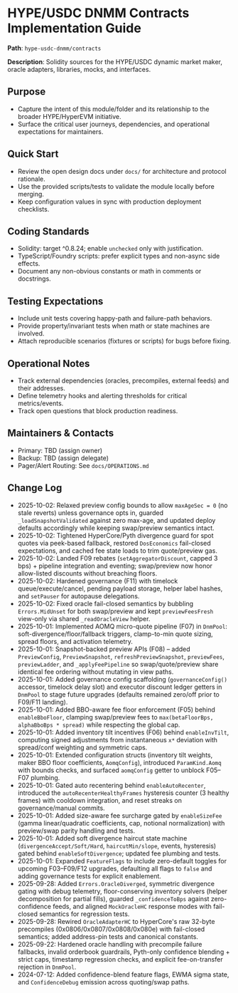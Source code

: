 # HYPE/USDC DNMM Contracts Implementation Guide

**Path**: `hype-usdc-dnmm/contracts`

**Description**: Solidity sources for the HYPE/USDC dynamic market maker, oracle adapters, libraries, mocks, and interfaces.

## Purpose
- Capture the intent of this module/folder and its relationship to the broader HYPE/HyperEVM initiative.
- Surface the critical user journeys, dependencies, and operational expectations for maintainers.

## Quick Start
- Review the open design docs under `docs/` for architecture and protocol rationale.
- Use the provided scripts/tests to validate the module locally before merging.
- Keep configuration values in sync with production deployment checklists.

## Coding Standards
- Solidity: target ^0.8.24; enable `unchecked` only with justification.
- TypeScript/Foundry scripts: prefer explicit types and non-async side effects.
- Document any non-obvious constants or math in comments or docstrings.

## Testing Expectations
- Include unit tests covering happy-path and failure-path behaviors.
- Provide property/invariant tests when math or state machines are involved.
- Attach reproducible scenarios (fixtures or scripts) for bugs before fixing.

## Operational Notes
- Track external dependencies (oracles, precompiles, external feeds) and their addresses.
- Define telemetry hooks and alerting thresholds for critical metrics/events.
- Track open questions that block production readiness.

## Maintainers & Contacts
- Primary: TBD (assign owner)
- Backup: TBD (assign delegate)
- Pager/Alert Routing: See `docs/OPERATIONS.md`

## Change Log
- 2025-10-02: Relaxed preview config bounds to allow `maxAgeSec = 0` (no stale reverts) unless governance opts in, guarded `_loadSnapshotValidated` against zero max-age, and updated deploy defaults accordingly while keeping swap/preview semantics intact.
- 2025-10-02: Tightened HyperCore/Pyth divergence guard for spot quotes via peek-based fallback, restored `DosEconomics` fail-closed expectations, and cached fee state loads to trim quote/preview gas.
- 2025-10-02: Landed F09 rebates (`setAggregatorDiscount`, capped 3 bps) + pipeline integration and eventing; swap/preview now honor allow-listed discounts without breaching floors.
- 2025-10-02: Hardened governance (F11) with timelock queue/execute/cancel, pending payload storage, helper label hashes, and `setPauser` for autopause delegations.
- 2025-10-02: Fixed oracle fail-closed semantics by bubbling `Errors.MidUnset` for both swap/preview and kept `previewFeesFresh` view-only via shared `_readOracleView` helper.
- 2025-10-01: Implemented AOMQ micro-quote pipeline (F07) in `DnmPool`: soft-divergence/floor/fallback triggers, clamp-to-min quote sizing, spread floors, and activation telemetry.
- 2025-10-01: Snapshot-backed preview APIs (F08) – added `PreviewConfig`, `PreviewSnapshot`, `refreshPreviewSnapshot`, `previewFees`, `previewLadder`, and `_applyFeePipeline` so swap/quote/preview share identical fee ordering without mutating in view paths.
- 2025-10-01: Added governance config scaffolding (`governanceConfig()` accessor, timelock delay slot) and executor discount ledger getters in `DnmPool` to stage future upgrades (defaults remained zero/off prior to F09/F11 landing).
- 2025-10-01: Added BBO-aware fee floor enforcement (F05) behind `enableBboFloor`, clamping swap/preview fees to `max(betaFloorBps, alphaBboBps * spread)` while respecting the global cap.
- 2025-10-01: Added inventory tilt incentives (F06) behind `enableInvTilt`, computing signed adjustments from instantaneous `x*` deviation with spread/conf weighting and symmetric caps.
- 2025-10-01: Extended configuration structs (inventory tilt weights, maker BBO floor coefficients, `AomqConfig`), introduced `ParamKind.Aomq` with bounds checks, and surfaced `aomqConfig` getter to unblock F05–F07 plumbing.
- 2025-10-01: Gated auto recentering behind `enableAutoRecenter`, introduced the `autoRecenterHealthyFrames` hysteresis counter (3 healthy frames) with cooldown integration, and reset streaks on governance/manual commits.
- 2025-10-01: Added size-aware fee surcharge gated by `enableSizeFee` (gamma linear/quadratic coefficients, cap, notional normalization) with preview/swap parity handling and tests.
- 2025-10-01: Added soft divergence haircut state machine (`divergenceAccept/Soft/Hard`, `haircutMin/slope`, events, hysteresis) gated behind `enableSoftDivergence`; updated fee plumbing and tests.
- 2025-10-01: Expanded `FeatureFlags` to include zero-default toggles for upcoming F03–F09/F12 upgrades, defaulting all flags to `false` and adding governance tests for explicit enablement.
- 2025-09-28: Added `Errors.OracleDiverged`, symmetric divergence gating with debug telemetry, floor-conserving inventory solvers (helper decomposition for partial fills), guarded `_confidenceToBps` against zero-confidence feeds, and aligned `MockOracleHC` response modes with fail-closed semantics for regression tests.
- 2025-09-28: Rewired `OracleAdapterHC` to HyperCore's raw 32-byte precompiles (0x0806/0x0807/0x0808/0x080e) with fail-closed semantics; added address-pin tests and canonical constants.
- 2025-09-22: Hardened oracle handling with precompile failure fallbacks, invalid orderbook guardrails, Pyth-only confidence blending + strict caps, timestamp regression checks, and explicit fee-on-transfer rejection in `DnmPool`.
- 2024-07-12: Added confidence-blend feature flags, EWMA sigma state, and `ConfidenceDebug` emission across quoting/swap paths.
